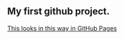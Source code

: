 ## My first github project.

[This looks in this way in GitHub Pages](http://fortune.github.io/Hello-GitHub/)

